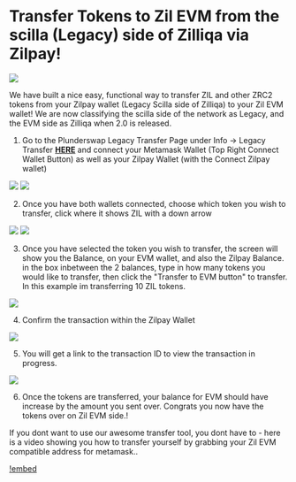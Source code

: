# Transfer Tokens to Zil EVM from the scilla (Legacy) side of Zilliqa via Zilpay!

![](../../.gitbook/assets/PS_HT_ZIL_tokens.png)

We have built a nice easy, functional way to transfer ZIL and other ZRC2 tokens from your Zilpay wallet (Legacy Scilla side of Zilliqa) to your Zil EVM wallet!  We are now classifying the scilla side of the network as Legacy, and the EVM side as Zilliqa when 2.0 is released.

1. Go to the Plunderswap Legacy Transfer Page under Info -> Legacy Transfer [**HERE**](https://plunderswap.com/transfer) and connect your Metamask Wallet (Top Right Connect Wallet Button) as well as your Zilpay Wallet (with the Connect Zilpay wallet)

![](<../../.gitbook/assets/TTEVM1.png>)
![](<../../.gitbook/assets/TTEVM2.png>)

2. Once you have both wallets connected, choose which token you wish to transfer, click where it shows ZIL with a down arrow

![](<../../.gitbook/assets/TTEVM3.png>)
![](<../../.gitbook/assets/TTEVM4.png>)

3. Once you have selected the token you wish to transfer, the screen will show you the Balance, on your EVM wallet, and also the Zilpay Balance.  in the box inbetween the 2 balances, type in how many tokens you would like to transfer, then click the "Transfer to EVM button" to transfer.  In this example im transferring 10 ZIL tokens.

![](<../../.gitbook/assets/TTEVM5.png>)

4. Confirm the transaction within the Zilpay Wallet

![](<../../.gitbook/assets/TTEVM6.png>)

5. You will get a link to the transaction ID to view the transaction in progress.

![](<../../.gitbook/assets/TTEVM7.png>)

6. Once the tokens are transferred, your balance for EVM should have increase by the amount you sent over.  Congrats you now have the tokens over on Zil EVM side.!

If you dont want to use our awesome transfer tool, you dont have to - here is a video showing you how to transfer yourself by grabbing your Zil EVM compatible address for metamask..

[!embed](https://www.youtube.com/watch?v=UCPx-8vehKE)
